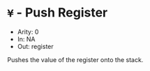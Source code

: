 # `¥` - Push Register

- Arity: 0
- In: NA
- Out: register

Pushes the value of the register onto the stack.
